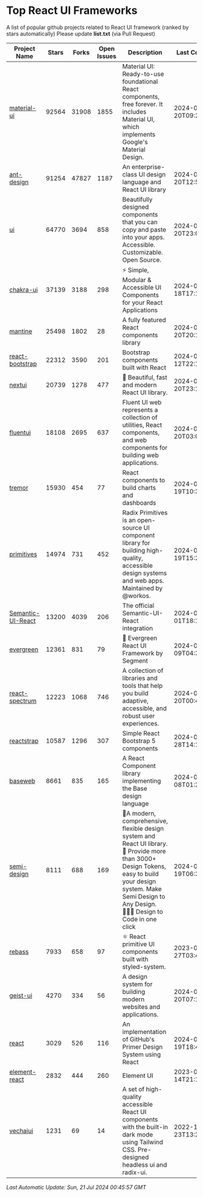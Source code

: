 # Top React UI Frameworks

A list of popular github projects related to React UI framework (ranked by stars automatically)
Please update **list.txt** (via Pull Request)

| Project Name | Stars | Forks | Open Issues | Description | Last Commit |
| ------------ | ----- | ----- | ----------- | ----------- | ----------- |
| [material-ui](https://github.com/mui/material-ui) |92564|31908|1855|Material UI: Ready-to-use foundational React components, free forever. It includes Material UI, which implements Google&#39;s Material Design.|2024-07-20T09:28:51Z|
| [ant-design](https://github.com/ant-design/ant-design) |91254|47827|1187|An enterprise-class UI design language and React UI library|2024-07-20T12:58:03Z|
| [ui](https://github.com/shadcn-ui/ui) |64770|3694|858|Beautifully designed components that you can copy and paste into your apps. Accessible. Customizable. Open Source.|2024-07-20T23:05:03Z|
| [chakra-ui](https://github.com/chakra-ui/chakra-ui) |37139|3188|298|⚡️ Simple, Modular &amp; Accessible UI Components for your React Applications|2024-07-18T17:11:21Z|
| [mantine](https://github.com/mantinedev/mantine) |25498|1802|28|A fully featured React components library|2024-07-20T20:15:25Z|
| [react-bootstrap](https://github.com/react-bootstrap/react-bootstrap) |22312|3590|201|Bootstrap components built with React|2024-07-12T22:13:35Z|
| [nextui](https://github.com/nextui-org/nextui) |20739|1278|477|🚀   Beautiful, fast and modern React UI library.|2024-07-20T23:18:50Z|
| [fluentui](https://github.com/microsoft/fluentui) |18108|2695|637|Fluent UI web represents a collection of utilities, React components, and web components for building web applications.|2024-07-20T03:09:23Z|
| [tremor](https://github.com/tremorlabs/tremor) |15930|454|77|React components to build charts and dashboards|2024-07-19T10:39:38Z|
| [primitives](https://github.com/radix-ui/primitives) |14974|731|452|Radix Primitives is an open-source UI component library for building high-quality, accessible design systems and web apps. Maintained by @workos.|2024-07-19T15:29:59Z|
| [Semantic-UI-React](https://github.com/Semantic-Org/Semantic-UI-React) |13200|4039|206|The official Semantic-UI-React integration|2024-07-01T18:19:32Z|
| [evergreen](https://github.com/segmentio/evergreen) |12361|831|79|🌲 Evergreen React UI Framework by Segment|2024-07-09T04:30:28Z|
| [react-spectrum](https://github.com/adobe/react-spectrum) |12223|1068|746|A collection of libraries and tools that help you build adaptive, accessible, and robust user experiences.|2024-07-20T00:49:46Z|
| [reactstrap](https://github.com/reactstrap/reactstrap) |10587|1296|307|Simple React Bootstrap 5 components|2024-06-28T14:16:21Z|
| [baseweb](https://github.com/uber/baseweb) |8661|835|165|A React Component library implementing the Base design language|2024-07-08T01:28:07Z|
| [semi-design](https://github.com/DouyinFE/semi-design) |8111|688|169|🚀A modern, comprehensive, flexible design system and React UI library. 🎨 Provide more than 3000+ Design Tokens, easy to build your design system. Make Semi Design to Any Design.  🧑🏻‍💻 Design to Code in one click |2024-07-19T06:33:45Z|
| [rebass](https://github.com/rebassjs/rebass) |7933|658|97|:atom_symbol: React primitive UI components built with styled-system.|2023-07-27T03:42:53Z|
| [geist-ui](https://github.com/geist-org/geist-ui) |4270|334|56|A design system for building modern websites and applications.|2024-07-20T07:18:46Z|
| [react](https://github.com/primer/react) |3029|526|116|An implementation of GitHub&#39;s Primer Design System using React|2024-07-19T18:46:58Z|
| [element-react](https://github.com/ElemeFE/element-react) |2832|444|260|Element UI|2023-01-14T21:13:08Z|
| [vechaiui](https://github.com/vechai/vechaiui) |1231|69|14|A set of high-quality accessible React UI components with the built-in dark mode using Tailwind CSS. Pre-designed headless ui and radix-ui.|2022-12-23T13:29:41Z|

*Last Automatic Update: Sun, 21 Jul 2024 00:45:57 GMT*